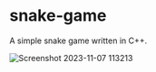 # snake-game
A simple snake game written in C++.

![Screenshot 2023-11-07 113213](https://github.com/mutieta/snake-game-/assets/130217943/e1002e92-eca1-43fc-a239-699a22d2cfb0)
